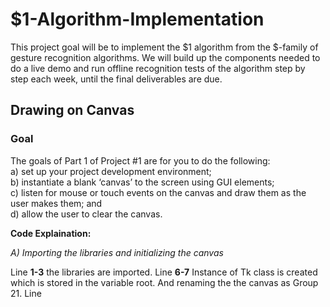 # \$1-Algorithm-Implementation

This project goal will be to implement the $1 algorithm from the \$-family of gesture recognition algorithms. We will build up the components needed to do a  live demo and run offline recognition tests of the algorithm step by step each week, until the final deliverables are due.

## Drawing on Canvas

### Goal 
The goals of Part 1 of Project #1 are for you to do the following:  
a) set up your project development environment;  
b) instantiate a blank ‘canvas’ to the screen using GUI elements;  
c) listen for mouse or touch events on the canvas and draw them as the user makes them; and  
d) allow the user to clear the canvas.

**Code Explaination:**

*A) Importing the libraries and initializing the canvas*

Line **1-3** the libraries are imported.
Line **6-7** Instance of Tk class is created which is stored in the variable root. And renaming the the canvas as Group 21. 
Line 



